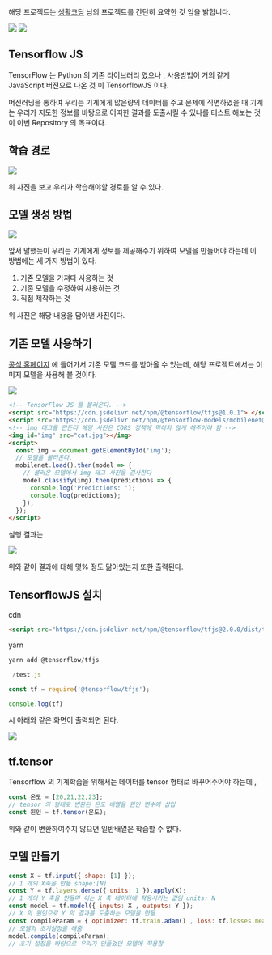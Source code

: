 해당 프로젝트는 <a href="https://www.youtube.com/user/egoing2">생활코딩</a> 님의 프로젝트를 간단히 요약한 것 임을 밝힙니다.

<img src="https://yt3.ggpht.com/ytc/AAUvwnixTZaU4vgEH-Zb3w4ZSTu9rrBCa7TM1puxT5PT=s48-c-k-c0xffffffff-no-rj-mo"/>

<img src="https://4.bp.blogspot.com/-Bhfh9UvwHfo/XhKWTevnkxI/AAAAAAAACPg/YvEcxJ19pIQJJloauu5pWZk6C5_twiUpQCLcBGAsYHQ/s1600/tensorflowjs.png"/>

## Tensorflow JS

TensorFlow 는 Python 의 기존 라이브러리 였으나 , 사용방법이 거의 같게 JavaScript 버전으로 나온 것 이 TensorflowJS 이다.

머신러닝을 통하여 우리는 기계에게 많은량의 데이터를 주고 문제에 직면하였을 때 기계는 우리가 지도한 정보를 바탕으로 어떠한 결과를
도출시킬 수 있나를 테스트 해보는 것이 이번 Repository 의 목표이다.

## 학습 경로

<img src="./Machine_Rule.png" />

위 사진을 보고 우리가 학습해야할 경로를 알 수 있다.

## 모델 생성 방법

<img src="./Machine_Model.png" />

앞서 말했듯이 우리는 기계에게 정보를 제공해주기 위하여 모델을 만들어야 하는데 이 방법에는 세 가지 방법이 있다.

1. 기존 모델을 가져다 사용하는 것
2. 기존 모델을 수정하여 사용하는 것
3. 직접 제작하는 것

위 사진은 해당 내용을 담아낸 사진이다.

## 기존 모델 사용하기

<a href="https://www.tensorflow.org/js">공식 홈페이지</a> 에 들어가서 기존 모델 코드를 받아올 수 있는데,
해당 프로젝트에서는 이미지 모델을 사용해 볼 것이다.

<img src="./Machine_SelImg.png" />

```html
<!-- TensorFlow JS 를 불러온다. -->
<script src="https://cdn.jsdelivr.net/npm/@tensorflow/tfjs@1.0.1"> </script>
<script src="https://cdn.jsdelivr.net/npm/@tensorflow-models/mobilenet@1.0.0"> </script>
<!-- img 태그를 만든다 해당 사진은 CORS 정책에 막히지 않게 해주어야 함 -->
<img id="img" src="cat.jpg"></img>
<script>
  const img = document.getElementById('img');
  // 모델을 불러온다.
  mobilenet.load().then(model => {
    // 불러온 모델에서 img 태그 사진을 검사한다
    model.classify(img).then(predictions => {
      console.log('Predictions: ');
      console.log(predictions);
    });
  });
</script>
```

실행 결과는

<img src="./Machine_Result.png" />

위와 같이 결과에 대해 몇% 정도 닮아있는지 또한 출력된다.

## TensorflowJS 설치

cdn

```html
<script src="https://cdn.jsdelivr.net/npm/@tensorflow/tfjs@2.0.0/dist/tf.min.js"></script>
```

yarn

```javascript
yarn add @tensorflow/tfjs

 /test.js

const tf = require('@tensorflow/tfjs');
```

```javascript
console.log(tf)
```

시 아래와 같은 화면이 출력되면 된다.

<img src="./log_tf.PNG" />

## tf.tensor

Tensorflow 의 기계학습을 위해서는 데이터를 tensor 형태로 바꾸어주어야 하는데 ,

```javascript
const 온도 = [20,21,22,23];
// tensor 의 형태로 변환된 온도 배열을 원인 변수에 삽입
const 원인 = tf.tensor(온도);
```

위와 같이 변환하여주지 않으면 일반배열은 학습할 수 없다.

## 모델 만들기

```javascript
const X = tf.input({ shape: [1] });
// 1 개의 X축을 만듦 shape:[N]
const Y = tf.layers.dense({ units: 1 }).apply(X);
// 1 개의 Y 축을 만들며 이는 X 축 데이터에 적용시키는 값임 units: N
const model = tf.model({ inputs: X , outputs: Y });
// X 의 원인으로 Y 의 결과를 도출하는 모델을 만듦
const compileParam = { optimizer: tf.train.adam() , loss: tf.losses.meanSquaredError }
// 모델의 초기설정을 해줌
model.compile(compileParam);
// 초기 설정을 바탕으로 우리가 만들었던 모델에 적용함
```

